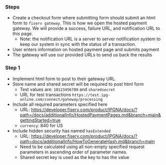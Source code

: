 ### Steps
- Create a checkout form where submitting form should submit an html form to `fiserv gateway`. This is how we open the hosted payment gateway. We will provide a success, failure URL, and notification URL to this page.
	- Note: the notification URL is a server to server notification system to keep our system in sync with the status of a transaction.
- User enters information on hosted payment page and submits payment
- The gateway will use our provided URLs to send us back the results

### Step 1
- Implement html form to post to their gateway URL.
- Store name and shared secret will be required to post html form
	- Test values are: `10123456789` and `sharedsecret`
	- URL for test transactions `https://test.ipg-online.com/connect/gateway/processing`
- Include all required parameters specified here
	- URL: https://developer.fiserv.com/product/IPGNA/docs/?path=/docs/additionalInfo/HostedPaymentPages.md&branch=main&gettingStarted=true
	- `currency`: 840 for US
- Include hidden security has named `hasExtended`
	- URL: https://developer.fiserv.com/product/IPGNA/docs/?path=docs/additionalInfo/HowToGenerateHash.md&branch=main
	- Need to be calculated using all non-empty specified request parameters in ascending order of parameter names.
	- Shared secret key is used as the key to has the value
